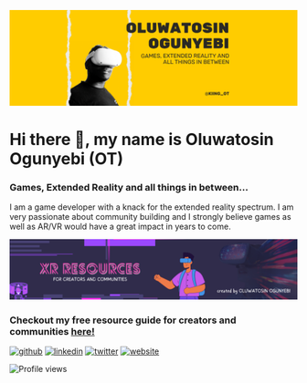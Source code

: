 ![Game, Extended Reality and all things in between..](https://github.com/Oluwatosin-Ogunyebi/Oluwatosin-Ogunyebi/blob/main/OT_Banner_1200400.png)

# Hi there 👋, my name is Oluwatosin Ogunyebi (OT)
### Games, Extended Reality and all things in between...

I am a game developer with a knack for the extended reality spectrum. I am very passionate about community building and I strongly believe games as well as AR/VR would have a great impact in years to come.


![Game, Extended Reality and all things in between..](https://github.com/Oluwatosin-Ogunyebi/Oluwatosin-Ogunyebi/blob/main/1.png)

### Checkout my free resource guide for creators and communities [here!](https://wary-shirt-662.notion.site/XR-Resources-for-Creators-and-Communities-71956ec5acb64763a8c719ac640bc9ea) 



[<img src='https://cdn.jsdelivr.net/npm/simple-icons@3.0.1/icons/github.svg' alt='github' height='40'>](https://github.com/Oluwatosin-Ogunyebi)  [<img src='https://cdn.jsdelivr.net/npm/simple-icons@3.0.1/icons/linkedin.svg' alt='linkedin' height='40'>](https://www.linkedin.com/in/oluwatosinogunyebi/)  [<img src='https://cdn.jsdelivr.net/npm/simple-icons@3.0.1/icons/twitter.svg' alt='twitter' height='40'>](https://twitter.com/kiing_ot)  [<img src='https://cdn.jsdelivr.net/npm/simple-icons@3.0.1/icons/icloud.svg' alt='website' height='40'>](https://oluwatosinogunyebi.com/)  

![Profile views](https://gpvc.arturio.dev/Oluwatosin-Ogunyebi)  
